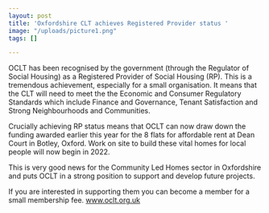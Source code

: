 ```yaml
---
layout: post
title: 'Oxfordshire CLT achieves Registered Provider status '
image: "/uploads/picture1.png"
tags: []

---
```

OCLT has been recognised by the government (through the Regulator of Social Housing) as a Registered Provider of Social Housing (RP). This is a tremendous achievement, especially for a small organisation. It means that the CLT will need to meet the the Economic and Consumer Regulatory Standards which include Finance and Governance, Tenant Satisfaction and Strong Neighbourhoods and Communities. 

Crucially achieving RP status means that OCLT can now draw down the funding awarded earlier this year for the 8 flats for affordable rent  at Dean Court in Botley, Oxford.  Work on site to build these vital homes for local people will now begin in 2022.  

This is very good news for the Community Led Homes sector in Oxfordshire and puts OCLT in a strong position to support and develop future projects. 

If you are interested in supporting them you can become a member for a small membership fee.    www.oclt.org.uk